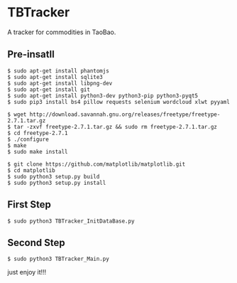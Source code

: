 # TBTracker

A tracker for commodities in TaoBao.

## Pre-insatll

```shell
$ sudo apt-get install phantomjs
$ sudo apt-get install sqlite3
$ sudo apt-get install libpng-dev
$ sudo apt-get install git
$ sudo apt-get install python3-dev python3-pip python3-pyqt5
$ sudo pip3 install bs4 pillow requests selenium wordcloud xlwt pyyaml
```

```shell
$ wget http://download.savannah.gnu.org/releases/freetype/freetype-2.7.1.tar.gz
$ tar -zxvf freetype-2.7.1.tar.gz && sudo rm freetype-2.7.1.tar.gz
$ cd freetype-2.7.1
$ ./configure
$ make
$ sudo make install
```

```shell
$ git clone https://github.com/matplotlib/matplotlib.git
$ cd matplotlib
$ sudo python3 setup.py build
$ sudo python3 setup.py install
```

## First Step

```shell
$ sudo python3 TBTracker_InitDataBase.py
```

## Second Step

```shell
$ sudo python3 TBTracker_Main.py
```

just enjoy it!!!
